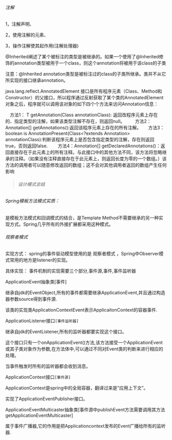 ###### 注解

1，注解声明、

2，使用注解的元素、

3，操作注解使其起作用(注解处理器)

@Inherited阐述了某个被标注的类型是被继承的。如果一个使用了@Inherited修饰的annotation类型被用于一个class，则这个annotation将被用于该class的子类

注意：@Inherited annotation类型是被标注过的class的子类所继承。类并不从它所实现的接口继承annotation。

java.lang.reflect.AnnotatedElement 接口是所有程序元素（Class、Method和Constructor）的父接口，所以程序通过反射获取了某个类的AnnotatedElement对象之后，程序就可以调用该对象的如下四个个方法来访问Annotation信息：

　方法1：<T extends Annotation> T getAnnotation(Class<T> annotationClass): 返回改程序元素上存在的、指定类型的注解，如果该类型注解不存在，则返回null。
　　方法2：Annotation[] getAnnotations():返回该程序元素上存在的所有注解。
　    方法3：boolean is AnnotationPresent(Class<?extends Annotation> annotationClass):判断该程序元素上是否包含指定类型的注解，存在则返回true，否则返回false.
　　方法4：Annotation[] getDeclaredAnnotations()：返回直接存在于此元素上的所有注释。与此接口中的其他方法不同，该方法将忽略继承的注释。（如果没有注释直接存在于此元素上，则返回长度为零的一个数组。）该方法的调用者可以随意修改返回的数组；这不会对其他调用者返回的数组产生任何影响



> ###### 设计模式总结

###### Spring模板方法模式实质：

是模板方法模式和回调模式的结合，是Template Method不需要继承的另一种实现方式。Spring几乎所有的外接扩展都采用这种模式。

###### 观察者模式

实现方式：
spring的事件驱动模型使用的是 观察者模式 ，Spring中Observer模式常用的地方是listener的实现。

具体实现：
事件机制的实现需要三个部分,事件源,事件,事件监听器

ApplicationEvent抽象类[事件]

继承自jdk的EventObject,所有的事件都需要继承ApplicationEvent,并且通过构造器参数source得到事件源.

该类的实现类ApplicationContextEvent表示ApplicaitonContext的容器事件.

ApplicationListener接口`[事件监听器]`

继承自jdk的EventListener,所有的监听器都要实现这个接口。

这个接口只有一个onApplicationEvent()方法,该方法接受一个ApplicationEvent或其子类对象作为参数,在方法体中,可以通过不同对Event类的判断来进行相应的处理。

当事件触发时所有的监听器都会收到消息。

ApplicationContext接口`[事件源]`

ApplicationContext是spring中的全局容器，翻译过来是”应用上下文”。

实现了ApplicationEventPublisher接口。

ApplicationEventMulticaster抽象类[事件源中publishEvent方法需要调用其方法getApplicationEventMulticaster]

属于事件广播器,它的作用是把Applicationcontext发布的Event广播给所有的监听器.

